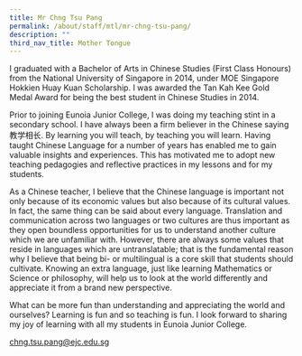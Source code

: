 ```yaml
---
title: Mr Chng Tsu Pang
permalink: /about/staff/mtl/mr-chng-tsu-pang/
description: ""
third_nav_title: Mother Tongue
---
```





I graduated with a Bachelor of Arts in Chinese Studies (First Class Honours) from the National University of Singapore in 2014, under MOE Singapore Hokkien Huay Kuan Scholarship. I was awarded the Tan Kah Kee Gold Medal Award for being the best student in Chinese Studies in 2014.

Prior to joining Eunoia Junior College, I was doing my teaching stint in a secondary school. I have always been a firm believer in the Chinese saying 教学相长. By learning you will teach, by teaching you will learn. Having taught Chinese Language for a number of years has enabled me to gain valuable insights and experiences. This has motivated me to adopt new teaching pedagogies and reflective practices in my lessons and for my students.

As a Chinese teacher, I believe that the Chinese language is important not only because of its economic values but also because of its cultural values. In fact, the same thing can be said about every language. Translation and communication across two languages or two cultures are thus important as they open boundless opportunities for us to understand another culture which we are unfamiliar with. However, there are always some values that reside in languages which are untranslatable; that is the fundamental reason why I believe that being bi- or multilingual is a core skill that students should cultivate. Knowing an extra language, just like learning Mathematics or Science or philosophy, will help us to look at the world differently and appreciate it from a brand new perspective.

What can be more fun than understanding and appreciating the world and ourselves? Learning is fun and so teaching is fun. I look forward to sharing my joy of learning with all my students in Eunoia Junior College.

[chng.tsu.pang@ejc.edu.sg](mailto:chng.tsu.pang@ejc.edu.sg)